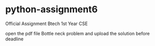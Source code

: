 # python-assignment6
Official Assignment Btech 1st Year CSE


open the pdf file Bottle neck problem and upload the solution before deadline  
